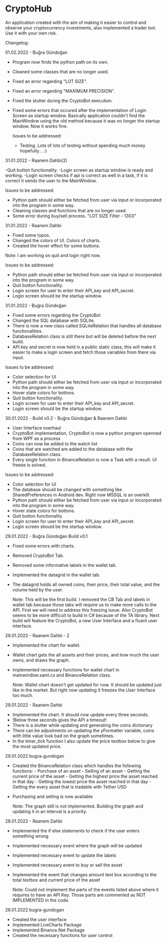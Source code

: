 # CryptoHub
An application created with the aim of making it easier to control and observe your cryptocurrency investments, also implemented a trader bot. Use it with your own risk.

Changelog:

01.02.2022 - Buğra Gündoğan
- Program now finds the python path on its own.
- Cleaned some classes that are no longer used.
- Fixed an error regarding "LOT SIZE".
- Fixed an error regarding "MAXIMUM PRECISION".
- Fixed the stutter during the CryptoBot execution.
- Fixed some errors that occured after the implementation of Login Screen as startup window. Basically application couldn't find the MainWindow using the old method because it was no longer the startup window. Now it works fine.

  Issues to be addressed:
  - Testing. Lots of lots of testing without spending much money hopefully... :)

31.01.2022 - Raanem Dahbi(2)
  
  -Quit button functionality.
  -Login screen as startup window is ready and working.
  -Login screen checks if api is correct as well in a task, if it is correct it sends the user to the MainWindow.

  Issues to be addressed:
  - Python path should either be fetched from user via input or incorporated into the program in some way.
  - Cleaning classes and functions that are no longer used.
  - Some error during buy/sell process. "LOT SIZE Filter - 1303"


31.01.2022 - Raanem Dahbi

  - Fixed some typos.
  - Changed the colors of UI. Colors of charts.
  - Created the hover effect for some buttons.
  
  Note: I am working on quit and login right now.

  Issues to be addressed:
  - Python path should either be fetched from user via input or incorporated into the program in some way.
  - Quit button functionality.
  - Login screen for user to enter their API_key and API_secret.
  - Login screen should be the startup window.



31.01.2022 - Buğra Gündoğan

  - Fixed some errors regarding the CryptoBot
  - Changed the SQL database with SQLite.
  - There is now a new class called SQLiteRelation that handles all database functionalities.
  - DatabaseRelation class is still there but will be deleted before the next build.
  - API key and secret is now held in a public static class, this will make it easier to make a login screen and fetch those variables from there via input.

  Issues to be addressed:
  - Color selection for UI
  - Python path should either be fetched from user via input or incorporated into the program in some way.
  - Hover state colors for bottons.
  - Quit button functionality.
  - Login screen for user to enter their API_key and API_secret.
  - Login screen should be the startup window.


30.01.2022 - Build v0.2 - Buğra Gündoğan & Raanem Dahbi

  - User Interface overhaul
  - CryptoBot implementation, CryptoBot is now a python program openned from WPF as a process
  - Coins can now be added to the watch list
  - Coins that are watched are added to the database with the DatabaseRelation class.
  - Every single function in BinanceRelation is now a Task with a result. UI freeze is solved.

  Issues to be addressed:
  - Color selection for UI
  - The database should be changed with something like SharedPreferences in Android dev. Right now MSSQL is an overkill.
  - Python path should either be fetched from user via input or incorporated into the program in some way.
  - Hover state colors for bottons.
  - Quit button functionality.
  - Login screen for user to enter their API_key and API_secret.
  - Login screen should be the startup window.



29.01.2022 - Buğra Gündoğan Build v0.1

- Fixed some errors with charts.
- Removed CryptoBot Tab.
- Removed some informative labels in the wallet tab.
- Implemented the datagrid in the wallet tab.
- The datagrid holds all owned coins, their price, their total value, and the volume held by the user.

  Note: This will be the first build. I removed the CB Tab and labels in wallet tab because those tabs will require us to make more calls to the API. First we will need to address this freezing issue. Also CryptoBot seems to be more difficult to build in C# because of the TA library. Next build will feature the CryptoBot, a new User Interface and a fluent user interface.


29.01.2022 - Raanem Dahbi - 2

- Implemented the chart for wallet.
- Wallet chart gets the all assets and their prices, and how much the user owns, and draws the graph.
- Implemented necessary functions for wallet chart in mainwindow.xaml.cs and BinanceRelation class.

  Note: Wallet chart doesn't get updated for now. It should be updated just like in the market. But right now updating it freezes the User Interface too much. 


29.01.2022 - Raanem Dahbi

- Implemented the chart. It should now update every three seconds. 
- !Below three seconds gives the API a timeout!
- There is a stutter while updating and generating the coins dictionary
- There can be adjustments on updating the yFormatter variable, coins with little value look bad on the graph sometimes.
- In the timer_tick function I also update the price textbox below to give the most updated price.

29.01.2022 bugra-gundogan

- Created the BinanceRelation class which handles the following functions:
          - Purchase of an asset
          - Selling of an asset
          - Getting the current price of the asset
          - Getting the highest price the asset reached in that day
          - Getting the lowest price the asset reached in that day
          - Getting the every asset that is tradable with Tether USD
- Purchasing and selling is now available

  Note: The graph still is not implemented. Building the graph and updating it in an interval is a priority.

28.01.2022 - Raanem Dahbi

- Implemented the if else statements to check if the user enters something wrong
- Implemented necessary event where the graph will be updated
- Implemented necessary event to update the labels
- Implemented necessary event to buy or sell the asset
- Implemented the event that changes amount text box according to the total textbox and current price of the asset

  Note: Could not implement the parts of the events listed above where it requires to have an API Key. Those parts are commented as NOT IMPLEMENTED in the code.

26.01.2022 bugra-gundogan

- Created the user interface
- Implemented LiveCharts Package
- Implemented Binance.Net Package
- Created the necessary functions for user control
